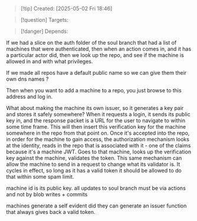 
>[!tip] Created: [2025-05-02 Fri 18:46]

>[!question] Targets: 

>[!danger] Depends: 

If we had a slice on the auth folder of the soul branch that had a list of machines that were authenticated, then when an action comes in, and it has a particular actor did, then we look up the repo, and see if the machine is allowed in and with what privileges.

If we made all repos have a default public name so we can give them their own dns names ?

Then when you want to add a machine to a repo, you just browse to this address and log in.

What about making the machine its own issuer, so it generates a key pair and stores it safely somewhere? When it requests a login, it sends its public key in, and the response packet is a URL for the user to navigate to within some time frame. This will then insert this verification key for the machine somewhere in the repo from that point on. Once it's accepted into the repo, in order for the machine to gain access, the authorization mechanism looks at the identity, reads in the repo that is associated with it - one of the claims because it's a machine JWT. Goes to that machine, looks up the verification key against the machine, validates the token. This same mechanism can allow the machine to send in a request to change what its validator is. It cycles in effect, so long as it has a valid token it should be allowed to do that within some spam limit. 

machine id is its public key.
all updates to soul branch must be via actions and not by blob writes + commits

machines generate a self evident did
they can generate an issuer function that always gives back a valid token.
